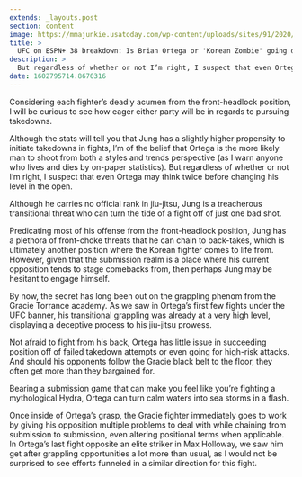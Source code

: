 ```yaml
--- 
extends: _layouts.post 
section: content 
image: https://mmajunkie.usatoday.com/wp-content/uploads/sites/91/2020/10/bd-ufc-on-espn38.jpg?w=1000&h=576&crop=1 
title: > 
  UFC on ESPN+ 38 breakdown: Is Brian Ortega or 'Korean Zombie' going down inside 3 rounds? 
description: > 
  But regardless of whether or not I’m right, I suspect that even Ortega may think twice before changing his level in the open.Predicating most of his offense from the front-headlock position, Jung has a plethora of front-choke threats that he can chain to back-takes, which is ultimately another position where the Korean fighter comes to life from.As we saw in Ortega’s first few fights under the UFC banner, his transitional grappling was already at a very high level, displaying a deceptive process to his jiu-jitsu prowess.Not afraid to fight from his back, Ortega has little issue in succeeding position off of failed takedown attempts or even going for high-risk attacks.Bearing a submission game that can make you feel like you’re fighting a mythological Hydra, Ortega can turn calm waters into sea storms in a flash. 
date: 1602795714.8670316 
--- 
```

Considering each fighter’s deadly acumen from the front-headlock position, I will be curious to see how eager either party will be in regards to pursuing takedowns.

Although the stats will tell you that Jung has a slightly higher propensity to initiate takedowns in fights, I’m of the belief that Ortega is the more likely man to shoot from both a styles and trends perspective (as I warn anyone who lives and dies by on-paper statistics). But regardless of whether or not I’m right, I suspect that even Ortega may think twice before changing his level in the open.

Although he carries no official rank in jiu-jitsu, Jung is a treacherous transitional threat who can turn the tide of a fight off of just one bad shot.

Predicating most of his offense from the front-headlock position, Jung has a plethora of front-choke threats that he can chain to back-takes, which is ultimately another position where the Korean fighter comes to life from. However, given that the submission realm is a place where his current opposition tends to stage comebacks from, then perhaps Jung may be hesitant to engage himself.

By now, the secret has long been out on the grappling phenom from the Gracie Torrance academy. As we saw in Ortega’s first few fights under the UFC banner, his transitional grappling was already at a very high level, displaying a deceptive process to his jiu-jitsu prowess.

Not afraid to fight from his back, Ortega has little issue in succeeding position off of failed takedown attempts or even going for high-risk attacks. And should his opponents follow the Gracie black belt to the floor, they often get more than they bargained for.

Bearing a submission game that can make you feel like you’re fighting a mythological Hydra, Ortega can turn calm waters into sea storms in a flash.

Once inside of Ortega’s grasp, the Gracie fighter immediately goes to work by giving his opposition multiple problems to deal with while chaining from submission to submission, even altering positional terms when applicable. In Ortega’s last fight opposite an elite striker in Max Holloway, we saw him get after grappling opportunities a lot more than usual, as I would not be surprised to see efforts funneled in a similar direction for this fight.
